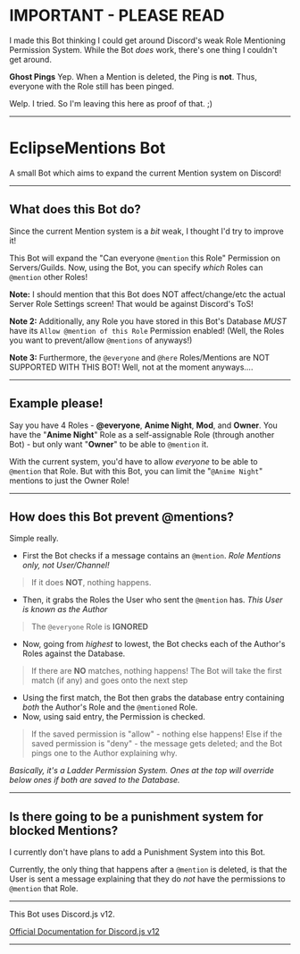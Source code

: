 # IMPORTANT - PLEASE READ

I made this Bot thinking I could get around Discord's weak Role Mentioning Permission System.
While the Bot *does* work, there's one thing I couldn't get around.

**Ghost Pings**
Yep. When a Mention is deleted, the Ping is **not**.
Thus, everyone with the Role still has been pinged.

Welp. I tried.
So I'm leaving this here as proof of that. ;)

---
# EclipseMentions Bot

A small Bot which aims to expand the current Mention system on Discord!

---

## What does this Bot do?

Since the current Mention system is a *bit* weak, I thought I'd try to improve it!

This Bot will expand the "Can everyone `@mention` this Role" Permission on Servers/Guilds.
Now, using the Bot, you can specify *which* Roles can `@mention` other Roles!

**Note:** I should mention that this Bot does NOT affect/change/etc the actual Server Role Settings screen! That would be against Discord's ToS!

**Note 2:** Additionally, any Role you have stored in this Bot's Database *MUST* have its `Allow @mention of this Role` Permission enabled! (Well, the Roles you want to prevent/allow `@mentions` of anyways!)

**Note 3:** Furthermore, the `@everyone` and `@here` Roles/Mentions are NOT SUPPORTED WITH THIS BOT! Well, not at the moment anyways....

---

## Example please!

Say you have 4 Roles - **@everyone**, **Anime Night**, **Mod**, and **Owner**.
You have the "**Anime Night**" Role as a self-assignable Role (through another Bot) - but only want "**Owner**" to be able to `@mention` it.

With the current system, you'd have to allow *everyone* to be able to `@mention` that Role. But with this Bot, you can limit the "`@Anime Night`" mentions to just the Owner Role!

---

## How does this Bot prevent @mentions?

Simple really.

- First the Bot checks if a message contains an `@mention`. *Role Mentions only, not User/Channel!*
> If it does **NOT**, nothing happens.

- Then, it grabs the Roles the User who sent the `@mention` has. *This User is known as the Author*
> The `@everyone` Role is **IGNORED**

- Now, going from *highest* to lowest, the Bot checks each of the Author's Roles against the Database.
> If there are **NO** matches, nothing happens!
> The Bot will take the first match (if any) and goes onto the next step

- Using the first match, the Bot then grabs the database entry containing *both* the Author's Role and the `@mentioned` Role.
- Now, using said entry, the Permission is checked.
> If the saved permission is "allow" - nothing else happens!
> Else if the saved permission is "deny" - the message gets deleted; and the Bot pings one to the Author explaining why.

*Basically, it's a Ladder Permission System. Ones at the top will override below ones if both are saved to the Database.*

---

## Is there going to be a punishment system for blocked Mentions?

I currently don't have plans to add a Punishment System into this Bot.

Currently, the only thing that happens after a `@mention` is deleted, is that the User is sent a message explaining that they do *not* have the permissions to `@mention` that Role.

---

This Bot uses Discord.js v12.

[Official Documentation for Discord.js v12](https://discord.js.org/#/docs/main/master/)

---
